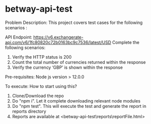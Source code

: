 # betway-api-test
Problem Description: This project covers test cases for the following scenarios :

API Endpoint: https://v6.exchangerate-api.com/v6/1fc80820c72b0163bc9c7536/latest/USD
Complete the following scenarios:
1. Verify the HTTP status is 200
2. Count the total number of currencies returned within the response 
3. Verify the currency ‘GBP’ is shown within the response

Pre-requisites: Node js version > 12.0.0

To execute: How to start using this?

1. Clone/Download the repo
2. Do "npm i". Let it complete downloading relevant node modules
3. Do "npm test". This will execute the test and generate the report in reports directory
4. Reports are available at <betway-api-test\reports\reportFile.html>